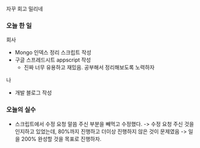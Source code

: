 자꾸 회고 밀리네

### 오늘 한 일
회사
- Mongo 인덱스 정리 스크립트 작성
- 구글 스프레드시트 appscript 작성
    - 진짜 너무 유용하고 재밌음. 공부해서 정리해보도록 노력하자

나
- 개발 블로그 작성

### 오늘의 실수
- 스크립트에서 수정 요청 말씀 주신 부분을 빼먹고 수정했다. -> 수정 요청 주신 것을 인지하고 있었는데, 80%까지 진행하고 더이상 진행하지 않은 것이 문제였음 -> 일을 200% 완성할 것을 목표로 진행하자.
